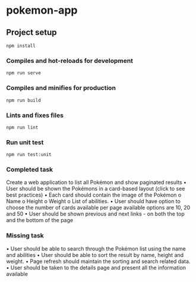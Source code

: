 # pokemon-app

## Project setup

```
npm install
```

### Compiles and hot-reloads for development

```
npm run serve
```

### Compiles and minifies for production

```
npm run build
```

### Lints and fixes files

```
npm run lint
```

### Run unit test

```
npm run test:unit
```

### Completed task

Create a web application to list all Pokémon and show paginated results
• User should be shown the Pokémons in a card-based layout (click to see best practices)
• Each card should contain the image of the Pokémon
o Name
o Height
o Weight
o List of abilities.
• User should have option to choose the number of cards available per page available options are 10, 20 and 50
• User should be shown previous and next links - on both the top and the bottom of the page

### Missing task

• User should be able to search through the Pokémon list using the name and abilities
• User should be able to sort the result by name, height and weight.
• Page refresh should maintain the sorting and search related data.
• User should be taken to the details page and present all the information available

